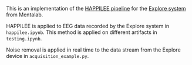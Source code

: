 This is an implementation of the [HAPPILEE pipeline](https://www.plasticityinneurodevelopmentlab.com/happilee-lowdensity-eeg) for the [Explore system](https://github.com/Mentalab-hub/explorepy) from Mentalab.

HAPPILEE is applied to EEG data recorded by the Explore system in `happilee.ipynb`.
This method is applied on different artifacts in `testing.ipynb`.

Noise removal is applied in real time to the data stream from the Explore device in `acquisition_example.py`.
